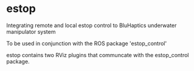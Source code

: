 estop
=====

Integrating remote and local estop control to BluHaptics underwater manipulator system

To be used in conjunction with the ROS package 'estop_control'

estop contains two RViz plugins that communcate with the estop_control package.  
